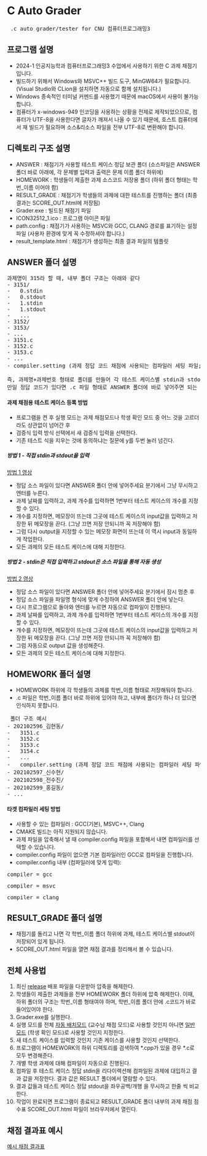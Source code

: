 # C Auto Grader
<pre>
 .c auto grader/tester for CNU 컴퓨터프로그래밍3
</pre>


## 프로그램 설명
- 2024-1 인공지능학과 컴퓨터프로그래밍3 수업에서 사용하기 위한 C 과제 채점기입니다.
- 빌드하기 위해서 Windows와 MSVC++ 빌드 도구, MinGW64가 필요합니다. (Visual Studio와 CLion을 설치하면 자동으로 함께 설치됩니다.)
- Windows 종속적인 터미널 커멘드를 사용했기 때문에 macOS에서 사용이 불가능합니다.
- 컴퓨터가 x-windows-949 인코딩을 사용하는 상황을 전제로 제작되었으므로, 컴퓨터가 UTF-8을 사용한다면 글자가 깨져서 나올 수 있기 때문에, 호스트 컴퓨터에서 재 빌드가 필요하며 소스&리소스 파일을 전부 UTF-8로 변환해야 합니다.

## 디렉토리 구조 설명
- ANSWER : 채점기가 사용할 테스트 케이스 정답 보관 폴더 (소스파일은 ANSWER 폴더 바로 아래에, 각 문제별 입력과 출력은 문제 이름 폴더 하위에)
- HOMEWORK : 학생들이 제출한 과제 소스코드 저장용 폴더 (하위 폴더 형태는 학번_이름 이어야 함)
- RESULT_GRADE : 채점기가 학생들의 과제에 대한 테스트를 진행하는 폴더 (최종 결과는 SCORE_OUT.html에 저장됨)
- Grader.exe : 빌드된 채점기 파일
- ICON32512_1.ico : 프로그램 아이콘 파일
- path.config : 채점기가 사용하는 MSVC와 GCC, CLANG 경로를 표기하는 설정 파일 (사용자 환경에 맞게 꼭 수정하셔야 합니다.)
- result_template.html : 채점기가 생성하는 최종 결과 파일의 템플릿

## ANSWER 폴더 설명
<pre>
과제명이 315라 할 때, 내부 폴더 구조는 아래와 같다
- 3151/
-   0.stdin
-   0.stdout
-   1.stdin
-   1.stdout
-   ...
- 3152/
- 3153/
- ...
- 3151.c
- 3152.c
- 3153.c
- ...
- compiler.setting (과제 정답 코드 채점에 사용되는 컴파일러 세팅 파일; gcc 사용시에는 필요 없음)

즉, 과제명+과제번호 형태로 폴더를 만들어 각 테스트 케이스별 stdin과 stdout을 저장하고
만일 정답 코드가 있다면 .c 파일 형태로 ANSWER 폴더에 바로 넣어주면 되는 것이다.
</pre>
#### 과제 채점용 테스트 케이스 등록 방법
- 프로그램을 켠 후 실행 모드는 과제 채점모드나 학생 확인 모드 중 어느 것을 고르더라도 상관없이 넘어간 후
- 검증식 입력 방식 선택에서 새 검증식 입력을 선택한다.
- 기존 테스트 식을 지우는 것에 동의하냐는 질문에 y를 두번 눌러 넘긴다.
##### 방법 1 - 직접 stdin과 stdout을 입력
[방법 1 영상](https://b-re-w.github.io/CLanguageGrader/etc/register_answer_1.html)
- 정답 소스 파일이 있다면 ANSWER 폴더 안에 넣어주세요 분기에서 그냥 무시하고 엔터를 누른다.
- 과제 날짜를 입력하고, 과제 개수를 입력하면 1번부터 테스트 케이스의 개수를 지정할 수 있다.
- 개수를 지정하면, 메모장이 뜨는데 그곳에 테스트 케이스의 input값을 입력하고 저장한 뒤 메모장을 끈다. (그냥 끄면 저장 안되니까 꼭 저장해야 함)
- 그럼 다시 output을 지정할 수 있는 메모장 화면이 뜨는데 이 역시 input과 동일하게 작업한다.
- 모든 과제의 모든 테스트 케이스에 대해 지정한다.
##### 방법 2 - stdin은 직접 입력하고 stdout은 소스 파일을 통해 자동 생성
[방법 2 영상](https://b-re-w.github.io/CLanguageGrader/etc/register_answer_2.html)
- 정답 소스 파일이 있다면 ANSWER 폴더 안에 넣어주세요 분기에서 잠시 멈춘 후
- 정답 소스 파일을 파일명 형식에 맞게 수정하여 ANSWER 폴더 안에 넣는다.
- 다시 프로그램으로 돌아와 엔터를 누르면 자동으로 컴파일이 진행된다.
- 과제 날짜를 입력하고, 과제 개수를 입력하면 1번부터 테스트 케이스의 개수를 지정할 수 있다.
- 개수를 지정하면, 메모장이 뜨는데 그곳에 테스트 케이스의 input값을 입력하고 저장한 뒤 메모장을 끈다. (그냥 끄면 저장 안되니까 꼭 저장해야 함)
- 그럼 자동으로 output 값을 생성해준다.
- 모든 과제의 모든 테스트 케이스에 대해 지정한다.


## HOMEWORK 폴더 설명
- HOMEWORK 하위에 각 학생들의 과제를 학번_이름 형태로 저장해둬야 합니다.
- .c 파일은 학번_이름 폴더 바로 하위에 있어야 하고, 내부에 폴더가 하나 더 있으면 인식하지 못합니다.
<pre> 폴더 구조 예시
- 202102596_김현동/
-   3151.c
-   3152.c
-   3153.c
-   3154.c
-   ...
-   compiler.setting (과제 정답 코드 채점에 사용되는 컴파일러 세팅 파일; gcc 사용시에는 필요 없음)
- 202102597_신수현/
- 202102598_전수진/
- 202102599_홍길동/
- ...
</pre>
#### 타겟 컴파일러 세팅 방법
- 사용할 수 있는 컴파일러 : GCC(기본), MSVC++, Clang
- CMAKE 빌드는 아직 지원되지 않습니다.
- 과제 파일을 압축해서 낼 때 compiler.config 파일을 포함해서 내면 컴파일러를 선택할 수 있습니다.
- compiler.config 파일이 없으면 기본 컴파일러인 GCC로 컴파일을 진행합니다.
- compiler.config 내부 (컴파일러에 맞게 입력):
<pre>
compiler = gcc
</pre>
<pre>
compiler = msvc
</pre>
<pre>
compiler = clang
</pre>


## RESULT_GRADE 폴더 설명
- 채점기를 돌리고 나면 각 학번_이름 폴더 하위에 과제, 테스트 케이스별 stdout이 저장되어 있게 됩니다.
- SCORE_OUT.html 파일을 열면 채점 결과를 정리해서 볼 수 있습니다.


## 전체 사용법
1. 최신 [release](https://github.com/b-re-w/CLanguageGrader/releases) 배포 파일을 다운받아 압축을 해제한다.
2. 학생들이 제출한 과제들을 전부 HOMEWORK 폴더 하위에 압축 해제한다. 이때, 하위 폴더의 구조는 학번_이름 형태여야 하며, 학번_이름 폴더 안에 .c코드가 바로 들어있어야 한다.
3. Grader.exe를 실행한다.
4. 실행 모드를 전체 [자동 배치모드](https://b-re-w.github.io/CLanguageGrader/etc/batch_mode.html) (교수님 채점 모드)로 사용할 것인지 아니면 [일반 모드](https://b-re-w.github.io/CLanguageGrader/etc/normal_mode.html) (학생 확인 모드)로 사용할 것인지 지정한다.
5. 새 테스트 케이스를 입력할 것인지 기존 케이스를 사용할 것인지 선택한다.
6. 프로그램이 HOMEWORK의 하위 디렉토리를 검색하여 *.cpp가 있을 경우 *.c로 모두 변경해준다.
7. 개별 학생 과제에 대해 컴파일이 자동으로 진행된다.
8. 컴파일 후 테스트 케이스 정답 stdin을 리다이렉션해 컴파일된 과제에 대입하고 결과 값을 저장한다. 결과 값은 RESULT 폴더에서 열람할 수 있다.
9. 결과 값들과 테스트 케이스 정답 stdout을 좌우공백/개행 을 무시하고 한줄 씩 비교한다.
10. 작업이 완료되면 프로그램이 종료되고 RESULT_GRADE 폴더 내부의 과제 채점 점수표 SCORE_OUT.html 파일이 브라우저에서 열린다.


## 채점 결과표 예시
[예시 채점 결과표](https://b-re-w.github.io/CLanguageGrader/src/Grader/Grader/RESULT_GRADE/SCORE_OUT.html)
